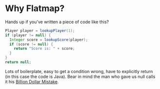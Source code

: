 Why Flatmap?
============

Hands up if you've written a piece of code like this?

```java
Player player = lookupPlayer(1);
if (player != null) {
  Integer score = lookupScore(player);
  if (score != null) {
    return "Score is: " + score;
  }
}
return null;
```

Lots of boilerplate, easy to get a condition wrong, have to explicitly return (in this case the code is Java). Bear in mind the man who gave us null calls it his [Billion Dollar Mistake](http://www.infoq.com/presentations/Null-References-The-Billion-Dollar-Mistake-Tony-Hoare).

